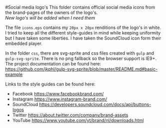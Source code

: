 #Social media logo's
This folder contains official social media icons from the brand-pages of the owners of the logo's.  
*New logo's will be added when I need them*

The file `icons.eps` contains my `20px x 20px` renditions of the logo's in white.
I tried to keep all the different style-guides in mind while keeping uniformity but I have taken some liberties. 
I have taken the SoundCloud icon form their embedded player.

In the folder `css`, there are svg-sprite and css files created with `gulp` and `gulp-svg-sprite`.
There is no png fallback so the browser support is IE9+.
The project documentation can be found here:
<https://github.com/jkphl/gulp-svg-sprite/blob/master/README.md#basic-example>

Links to the style guides can be found here:
  - Facebook <https://www.facebookbrand.com/>
  - Instagram <https://www.instagram-brand.com/>
  - SoundCloud <https://developers.soundcloud.com/docs/api/buttons-logos>
  - Twitter <https://about.twitter.com/company/brand-assets>
  - YouTube <https://www.youtube.com/yt/brand/nl/downloads.html>